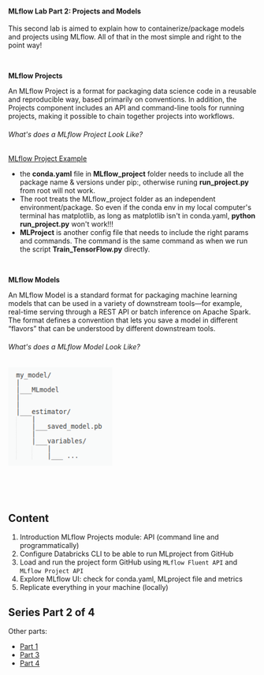<!-- <img src="https://www.mlflow.org/docs/latest/_static/MLflow-logo-final-black.png" width="200"> -->

#### MLflow Lab Part 2: Projects and Models
         
This second lab is aimed to explain how to containerize/package models and projects using MLflow. 
All of that in the most simple and right to the point way!

&nbsp;

**MLflow Projects**

An MLflow Project is a format for packaging data science code in a reusable and reproducible way,
 based primarily on conventions. In addition, the Projects component includes an API and command-line
  tools for running projects, making it possible to chain together projects into workflows.
  
###### What's does a MLflow Project Look Like?

[MLflow Project Example](https://github.com/Isaac4real/MLflow_Project.git)

<!-- <img src="https://raw.githubusercontent.com/Isaac4real/MLflow_Experiment/master/Part2-%20MLflow%20Projects%26Models/Images/MLproject_structure.png" height="200"> -->

- the __conda.yaml__ file in __MLflow_project__ folder needs to include all the package name & versions
 under pip:, otherwise runing __run_project.py__ from root will not work. 
- The root treats the MLflow_project folder as an independent environment/package. So even if the conda env
 in my local computer's terminal has matplotlib, as long as matplotlib isn't in conda.yaml, 
 __python run_project.py__ won't work!!!
- __MLProject__ is another config file that needs to include the right params and commands.
 The command is the same command as when we run the script __Train_TensorFlow.py__ directly.

&nbsp;

**MLflow Models**

An MLflow Model is a standard format for packaging machine learning models that can be used in
 a variety of downstream tools—for example, real-time serving through a REST API or batch 
 inference on Apache Spark. The format defines a convention that lets you save a model in
  different “flavors” that can be understood by different downstream tools.

###### What's does a MLflow Model Look Like?

<img src="https://raw.githubusercontent.com/Isaac4real/MLflow_Experiment/master/Part2-%20MLflow%20Projects%26Models/Images/ModelFolderStructure.png" height="200">

&nbsp;

&nbsp;
## Content
1. Introduction MLflow Projects module: API (command line and programmatically)
2. Configure Databricks CLI to be able to run MLproject from GitHub
3. Load and run the project form GitHub using `MLflow Fluent API` and `MLflow Project API`
4. Explore MLflow UI: check for conda.yaml, MLproject file and metrics
5. Replicate everything in your machine (locally)

 Series  Part 2 of 4
-----------
Other parts:
- [Part 1](https://github.com/Isaac4real/MLflow_Experiment/tree/master/Part1-%20MLflow%20Tracking)
- [Part 3](https://github.com/Isaac4real/MLflow_Experiment/tree/master/Part3-%20MLflow%20Registry)
- [Part 4](https://github.com/Isaac4real/MLflow_Experiment/tree/master/Part4-%20MLflow%20Registry_locally)